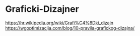 # Graficki-Dizajner
https://hr.wikipedia.org/wiki/Grafi%C4%8Dki_dizajn
https://wgoptimizacija.com/blog/10-pravila-grafickog-dizajna/
